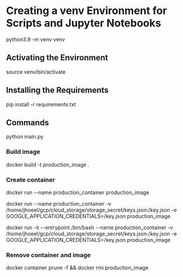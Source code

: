 # Creating a venv Environment for Scripts and Jupyter Notebooks
python3.9 -m venv venv

## Activating the Environment
source venv/bin/activate

## Installing the Requirements
pip install -r requirements.txt

## Commands
python main.py

### Build image
docker build -t production_image .

### Create container
docker run --name production_container production_image

docker run --name production_container -v /home/jhoeel/gcp/cloud_storage/storage_secret/keys.json:/key.json -e GOOGLE_APPLICATION_CREDENTIALS=/key.json production_image

docker run -it --entrypoint /bin/bash --name production_container -v /home/jhoeel/gcp/cloud_storage/storage_secret/keys.json:/key.json -e GOOGLE_APPLICATION_CREDENTIALS=/key.json production_image

### Remove container and image
docker container prune -f && docker rmi production_image